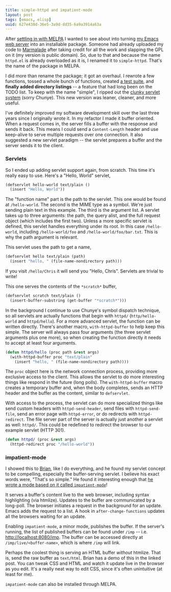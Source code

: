 ```yaml
---
title: simple-httpd and impatient-mode
layout: post
tags: [emacs, elisp]
uuid: 627e438d-36e5-3a9d-dd35-6a9a3914a63a
---
```


After [settling in with MELPA](/blog/2012/08/12/) I wanted to see
about into turning [my Emacs web server](/blog/2009/05/17/) into an
installable package. Someone had already uploaded my code to
[Marmalade](http://marmalade-repo.org/) after taking credit for all
the work and slapping the GPL on it (my version is public domain). So,
due to that and because the name `httpd.el` is already overloaded as
it is, I renamed it to `simple-httpd`. That's the name of the package
in MELPA.

I did more than rename the package; it got an overhaul. I rewrote a
few functions, tossed a whole bunch of functions, created
[a test suite](/blog/2012/08/15/), and **finally added directory
listings** -- a feature that had long been on the TODO list. To keep
with the name "simple", I ripped out the
[clunky servlet system](/blog/2009/11/03/) (sorry Chunye). This new
version was leaner, cleaner, and more useful.

I've definitely improved my software development skill over the last
three years since I originally wrote it. In my refactor I made it
buffer oriented. When a request comes in, the server fills a buffer
with the response and sends it back. This means I could send a
`Content-Length` header and use keep-alive to serve multiple requests
over one connection. It also suggested a new servlet paradigm -- the
servlet prepares a buffer and the server sends it to the client.

### Servlets

So I ended up adding servlet support again, from scratch. This time
it's really easy to use. Here's a "Hello, World" servlet,

~~~cl
(defservlet hello-world text/plain ()
  (insert "Hello, World"))
~~~

The "function name" part is the path to the servlet. This one would be
found at `/hello-world`. The second is the MIME type as a
symbol. We're just sending plain text in this example. The third is
the argument list. A servlet takes up to three arguments: the path,
the query alist, and the full request object (which includes the first
two). Unless a more specific servlet is defined, this servlet handles
everything under its root. In this case `/hello-world`, including
`/hello-world/foo` and `/hello-world/foo/bar.txt`. This is why the
path argument is relevant.

This servlet uses the path to get a name,

~~~cl
(defservlet hello text/plain (path)
  (insert "hello, " (file-name-nondirectory path)))
~~~

If you visit `/hello/Chris` it will send you "Hello, Chris". Servlets
are trivial to write!

This one serves the contents of the `*scratch*` buffer,

~~~cl
(defservlet scratch text/plain ()
  (insert-buffer-substring (get-buffer "*scratch*")))
~~~

In the background I continue to use Chunye's symbol dispatch
technique, so all servlets are actually functions that begin with
`httpd/` (`http/hello-world` and `httpd/hello`). For a more advanced
servlet, the function can be written directly. There's another macro,
`with-httpd-buffer` to help keep this simple. The server will always
pass four arguments (the three servlet arguments plus one more), so
when creating the function directly it needs to accept at least four
arguments.

~~~cl
(defun httpd/hello (proc path &rest args)
  (with-httpd-buffer proc "text/plain"
    (insert "hello, " (file-name-nondirectory path))))
~~~

The `proc` object here is the network connection process, providing
more exclusive access to the client. This allows the servlet to do
more interesting things like respond in the future (long polls). The
`with-httpd-buffer` macro creates a temporary buffer and, when the
body completes, sends an HTTP header and the buffer as the content,
similar to `defservlet`.

With access to the process, the servlet can do more specialized things
like send custom headers with `httpd-send-header`, send files with
`httpd-send-file`, send an error page with `httpd-error`, or do
redirects with `httpd-redirect`. The file server part of the server is
actually just another a servlet as well: `httpd/`. This could be
redefined to redirect the browser to our example servlet (HTTP 301).

~~~cl
(defun httpd/ (proc &rest args)
  (httpd-redirect proc "/hello-world"))
~~~

### impatient-mode

I showed this to [Brian](http://50ply.com), like I do everything, and
he found my servlet concept to be compelling, especially the
buffer-serving servlet. I believe his exact words were, "That's so
simple." He found it interesting enough that
[he wrote a mode based on it called `impatient-mode`](http://www.50ply.com/blog/2012/08/13/introducing-impatient-mode/)!

It serves a buffer's content live to the web browser, including syntax
highlighting (via htmlize). Updates to the buffer are communicated by
a long-poll. The browser initiates a request in the background for an
update. Emacs adds the request to a list. A hook in
`after-change-functions` updates all the browsers waiting for an
update.

Enabling `impatient-mode`, a minor mode, publishes the buffer. If the
server's running, the list of published buffers can be found under
`/imp` --
i.e. [http://localhost:8080/imp](http://localhost:8080/imp). The
buffer can be accessed directly at `/imp/live/<buffer-name>`, which is
where `/imp` will link.

Perhaps the coolest thing is serving an HTML buffer *without*
htmlize. That is, send the raw buffer as `text/html`. Brian has a demo
of this in the linked post. You can tweak CSS and HTML and watch it
update live in the browser as you edit. It's a really neat way to edit
CSS, since it's often unintuitive (at least for me).

`impatient-mode` can also be installed through MELPA.
